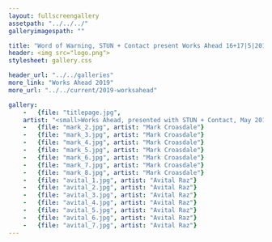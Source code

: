 ```yaml
---
layout: fullscreengallery
assetpath: "../../../"
galleryimagespath: ""

title: "Word of Warning, STUN + Contact present Works Ahead 16+17|5|2019"
header: <img src="logo.png">
stylesheet: gallery.css

header_url: "../../galleries"
more_link: "Works Ahead 2019"
more_url: "../../current/2019-worksahead"

gallery:
    -   {file: "titlepage.jpg", 
    artist: "<small>Works Ahead, presented with STUN + Contact, May 2019.</small>", show: "<small>All images copyright &copy: 2019 Word of Warning</small>"}
    -   {file: "mark_2.jpg", artist: "Mark Croasdale"}
    -   {file: "mark_3.jpg", artist: "Mark Croasdale"}
    -   {file: "mark_4.jpg", artist: "Mark Croasdale"}
    -   {file: "mark_5.jpg", artist: "Mark Croasdale"}
    -   {file: "mark_6.jpg", artist: "Mark Croasdale"}
    -   {file: "mark_7.jpg", artist: "Mark Croasdale"}
    -   {file: "mark_8.jpg", artist: "Mark Croasdale"}
    -   {file: "avital_1.jpg", artist: "Avital Raz"}
    -   {file: "avital_2.jpg", artist: "Avital Raz"}
    -   {file: "avital_3.jpg", artist: "Avital Raz"}
    -   {file: "avital_4.jpg", artist: "Avital Raz"}
    -   {file: "avital_5.jpg", artist: "Avital Raz"}
    -   {file: "avital_6.jpg", artist: "Avital Raz"}
    -   {file: "avital_7.jpg", artist: "Avital Raz"}
---
```

